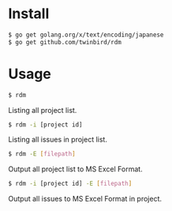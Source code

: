 
# Install

```sh
$ go get golang.org/x/text/encoding/japanese
$ go get github.com/twinbird/rdm
```

# Usage

```sh
$ rdm
```

Listing all project list.

```sh
$ rdm -i [project id]
```

Listing all issues in project list.

```sh
$ rdm -E [filepath]
```

Output all project list to MS Excel Format.

```sh
$ rdm -i [project id] -E [filepath]
```

Output all issues to MS Excel Format in project.
